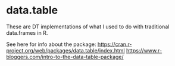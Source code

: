 # data.table

These are DT implementations of what I used to do with traditional data.frames in R.

See here for info about the package: https://cran.r-project.org/web/packages/data.table/index.html
https://www.r-bloggers.com/intro-to-the-data-table-package/
